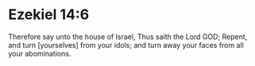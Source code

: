 # Ezekiel 14:6

Therefore say unto the house of Israel, Thus saith the Lord GOD; Repent, and turn [yourselves] from your idols; and turn away your faces from all your abominations.